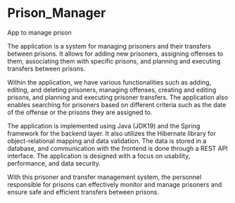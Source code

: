 # Prison_Manager
App to manage prison

The application is a system for managing prisoners and their transfers between prisons.
It allows for adding new prisoners, assigning offenses to them, associating them with specific prisons, 
and planning and executing transfers between prisons.

Within the application, we have various functionalities such as adding, editing, and deleting prisoners, managing offenses, creating
and editing prisons, and planning and executing prisoner transfers. 
The application also enables searching for prisoners based on different criteria 
such as the date of the offense or the prisons they are assigned to.

The application is implemented using Java (JDK19) and the Spring framework for the backend layer.
It also utilizes the Hibernate library for object-relational mapping and data validation.
The data is stored in a database, and communication with the frontend is done through a REST API interface.
The application is designed with a focus on usability, performance, and data security.

With this prisoner and transfer management system, the personnel responsible for prisons can effectively monitor 
and manage prisoners and ensure safe and efficient transfers between prisons.
